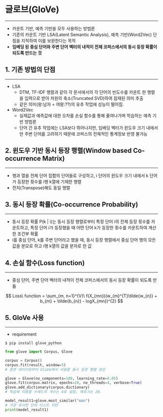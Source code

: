 # 글로브(GloVe)

<hr>

- 카운트 기반, 예측 기반을 모두 사용하는 방법론
- 기존의 카운트 기반 LSA(Latent Semantic Analysis), 예측 기반(Word2Vec) 단점을 지적하여 이를 보완한다는 목적
- **임베딩 된 중심 단어와 주변 단어 벡터의 내적이 전체 코퍼스에서의 동시 등장 확률이 되도록 만드는 것**



## 1. 기존 방법의 단점

<hr>

- LSA
  - DTM, TF-IDF 행렬과 같이 각 문서에서의 각 단어의 빈도수를 카운트 한 행렬을 입력으로 받아 차원의 축소(Truncated SVD)하여 잠재된 의미 추출
  - 같은 의미(왕:남자 = 여왕:??)의 유추 작업에 성능이 떨어짐.
- Word2Vec
  - 실제값과 예측값에 대한 오차를 손실 함수를 통해 줄여나가며 학습하는 예측 기반 방법론
  - 단어 간 유추 작업에는 LSA보다 뛰어나지만, 임베딩 벡터가 윈도우 크기 내에서만 주변 단어를 고려하기 때문에 코퍼스의 전체적인 통계정보 반영 불가능



## 2. 윈도우 기반 동시 등장 행렬(Window based Co-occurrence Matrix)

<hr>

- 행과 열을 전체 단어 집합의 단어들로 구성하고, i 단어의 윈도우 크기 내에서 k 단어가 등장한 횟수를 i행 k열에 기재한 행렬
- 전치(Transpose)해도 동일 행렬



## 3. 동시 등장 확률(Co-occurrence Probability)

<hr>

- 동시 등장 확률 P(k | i)는 동시 등장 행렬로부터 특정 단어 i의 전체 등장 횟수를 카운트하고, 특정 단어 i가 등장했을 때 어떤 단어 k가 등장한 횟수를 카운트하여 계산한 조건부 확률
- i를 중심 단어, k를 주변 단어라고 했을 때, 동시 등장 행렬에서 중심 단어 행의 모든 값을 분모로 하고 i행 k열의 값을 분자로 한 값



## 4. 손실 함수(Loss function)

<hr>

- 중심 단어, 주변 단어 벡터의 내적이 전체 코퍼스에서의 동시 등장 확률이 되도록 만듦

$$
Loss\ function = \sum_{m, n=1}^{V}\ f(X_{mn})(w_{m}^{T}\tilde{w_{n}} + b_{m} + \tilde{b_{n}} - logX_{mn})^{2}
$$



## 5. GloVe 사용

<hr>

- requirement

```
$ pip install glove_python
```



```python
from glove import Corpus, Glove

corpus = Corpus() 
corpus.fit(result, window=5)
# 훈련 데이터로부터 GloVe에서 사용할 동시 등장 행렬 생성

glove = Glove(no_components=100, learning_rate=0.05)
glove.fit(corpus.matrix, epochs=20, no_threads=4, verbose=True)
glove.add_dictionary(corpus.dictionary)
# 학습에 이용할 쓰레드의 개수는 4로 설정, 에포크는 20.

model_result1=glove.most_similar("man")
# 가장 유사한 단어 리스트 리턴
print(model_result1)
```

